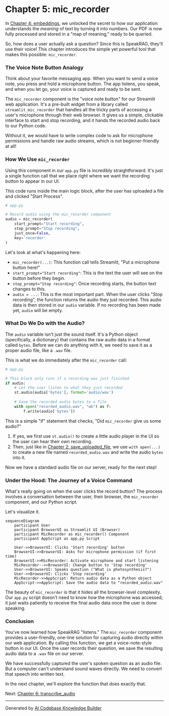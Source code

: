 # Chapter 5: mic_recorder

In [Chapter 4: embeddings](04_embeddings.md), we unlocked the secret to how our application understands the *meaning* of text by turning it into numbers. Our PDF is now fully processed and stored in a "map of meaning," ready to be queried.

So, how does a user actually ask a question? Since this is SpeakRAG, they'll use their voice! This chapter introduces the simple yet powerful tool that makes this possible: `mic_recorder`.

### The Voice Note Button Analogy

Think about your favorite messaging app. When you want to send a voice note, you press and hold a microphone button. The app listens, you speak, and when you let go, your voice is captured and ready to be sent.

The `mic_recorder` component is the "voice note button" for our Streamlit web application. It's a pre-built widget from a library called `streamlit_mic_recorder` that handles all the tricky parts of accessing a user's microphone through their web browser. It gives us a simple, clickable interface to start and stop recording, and it hands the recorded audio back to our Python code.

Without it, we would have to write complex code to ask for microphone permissions and handle raw audio streams, which is not beginner-friendly at all!

### How We Use `mic_recorder`

Using this component in our `app.py` file is incredibly straightforward. It's just a single function call that we place right where we want the recording button to appear in our UI.

This code runs inside the main logic block, after the user has uploaded a file and clicked "Start Process".

```python
# app.py

# Record audio using the mic_recorder component
audio = mic_recorder(
    start_prompt="Start recording",
    stop_prompt="Stop recording",
    just_once=False,
    key='recorder'
)
```

Let's look at what's happening here:
*   `mic_recorder(...)`: This function call tells Streamlit, "Put a microphone button here!"
*   `start_prompt="Start recording"`: This is the text the user will see on the button before they begin.
*   `stop_prompt="Stop recording"`: Once recording starts, the button text changes to this.
*   `audio = ...`: This is the most important part. When the user clicks "Stop recording", the function returns the audio they just recorded. This audio data is then stored in our `audio` variable. If no recording has been made yet, `audio` will be empty.

### What Do We Do with the Audio?

The `audio` variable isn't just the sound itself. It's a Python object (specifically, a dictionary) that contains the raw audio data in a format called `bytes`. Before we can do anything with it, we need to save it as a proper audio file, like a `.wav` file.

This is what we do immediately after the `mic_recorder` call:

```python
# app.py

# This block only runs if a recording was just finished
if audio:
    # Let the user listen to what they just recorded
    st.audio(audio['bytes'], format='audio/wav')
    
    # Save the recorded audio bytes to a file
    with open("recorded_audio.wav", "wb") as f:
        f.write(audio['bytes'])
```

This is a simple "if" statement that checks, "Did `mic_recorder` give us some audio?"
1.  If yes, we first use `st.audio()` to create a little audio player in the UI so the user can hear their own recording.
2.  Then, just like in [Chapter 2: save_uploaded_file](02_save_uploaded_file.md), we use `with open(...)` to create a new file named `recorded_audio.wav` and write the audio `bytes` into it.

Now we have a standard audio file on our server, ready for the next step!

### Under the Hood: The Journey of a Voice Command

What's really going on when the user clicks the record button? The process involves a conversation between the user, their browser, the `mic_recorder` component, and our Python script.

Let's visualize it.

```mermaid
sequenceDiagram
    participant User
    participant BrowserUI as Streamlit UI (Browser)
    participant MicRecorder as mic_recorder() Component
    participant AppScript as app.py Script

    User->>BrowserUI: Clicks 'Start recording' button
    BrowserUI->>BrowserUI: Asks for microphone permission (if first time)
    BrowserUI->>MicRecorder: Activate microphone and start listening
    MicRecorder-->>BrowserUI: Change button to 'Stop recording'
    User->>BrowserUI: Speaks question ("What is photosynthesis?")
    User->>BrowserUI: Clicks 'Stop recording'
    MicRecorder->>AppScript: Return audio data as a Python object
    AppScript->>AppScript: Save the audio data to "recorded_audio.wav"
```

The beauty of `mic_recorder` is that it hides all the browser-level complexity. Our `app.py` script doesn't need to know *how* the microphone was accessed; it just waits patiently to receive the final audio data once the user is done speaking.

### Conclusion

You've now learned how SpeakRAG "listens." The `mic_recorder` component provides a user-friendly, one-line solution for capturing audio directly within our web application. By calling this function, we get a voice-note-style button in our UI. Once the user records their question, we save the resulting audio data to a `.wav` file on our server.

We have successfully captured the user's spoken question as an audio file. But a computer can't understand sound waves directly. We need to convert that speech into written text.

In the next chapter, we'll explore the function that does exactly that.

Next: [Chapter 6: transcribe_audio](06_transcribe_audio.md)

---

Generated by [AI Codebase Knowledge Builder](https://github.com/The-Pocket/Tutorial-Codebase-Knowledge)